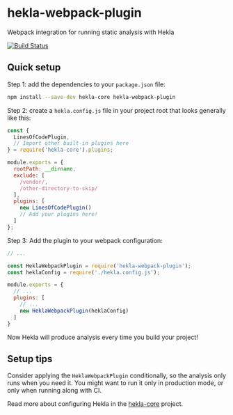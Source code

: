 # hekla-webpack-plugin

Webpack integration for running static analysis with Hekla

[![Build Status](https://travis-ci.org/andrewjensen/hekla.svg?branch=master)](https://travis-ci.org/andrewjensen/hekla)

## Quick setup

Step 1: add the dependencies to your `package.json` file:

```bash
npm install --save-dev hekla-core hekla-webpack-plugin
```

Step 2: create a `hekla.config.js` file in your project root that looks generally like this:

```js
const {
  LinesOfCodePlugin,
  // Import other built-in plugins here
} = require('hekla-core').plugins;

module.exports = {
  rootPath: __dirname,
  exclude: [
    /vendor/,
    /other-directory-to-skip/
  ],
  plugins: [
    new LinesOfCodePlugin()
    // Add your plugins here!
  ]
};

```

Step 3: Add the plugin to your webpack configuration:

```js
// ...

const HeklaWebpackPlugin = require('hekla-webpack-plugin');
const heklaConfig = require('./hekla.config.js');

module.exports = {
  // ...
  plugins: [
    // ...
    new HeklaWebpackPlugin(heklaConfig)
  ]
}
```

Now Hekla will produce analysis every time you build your project!

## Setup tips

Consider applying the `HeklaWebpackPlugin` conditionally, so the analysis only runs when you need it. You might want to run it only in production mode, or only when running along with CI.

Read more about configuring Hekla in the [hekla-core](https://www.npmjs.com/package/hekla-core) project.
